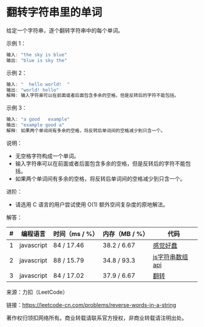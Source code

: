 # 翻转字符串里的单词

给定一个字符串，逐个翻转字符串中的每个单词。

示例 1：

``` javascript
输入: "the sky is blue"
输出: "blue is sky the"
```

示例 2：

``` javascript
输入: "  hello world!  "
输出: "world! hello"
解释: 输入字符串可以在前面或者后面包含多余的空格，但是反转后的字符不能包括。
```

示例 3：

``` javascript
输入: "a good   example"
输出: "example good a"
解释: 如果两个单词间有多余的空格，将反转后单词间的空格减少到只含一个。
```

说明：

- 无空格字符构成一个单词。
- 输入字符串可以在前面或者后面包含多余的空格，但是反转后的字符不能包括。
- 如果两个单词间有多余的空格，将反转后单词间的空格减少到只含一个。
 

进阶：

- 请选用 C 语言的用户尝试使用 O(1) 额外空间复杂度的原地解法。

解答：

**#**|**编程语言**|**时间（ms / %）**|**内存（MB / %）**|**代码**
--|--|--|--|--
1|javascript|84 / 17.46|38.2 / 6.67|[感觉好蠢](./javascript/ac_v1.js)
2|javascript|88 / 15.79|34.8 / 93.3|[js字符串数组api](./javascript/ac_v2.js)
3|javascript|84 / 17.02|37.9 / 6.67|[翻转](./javascript/ac_v3.js)

来源：力扣（LeetCode）

链接：https://leetcode-cn.com/problems/reverse-words-in-a-string

著作权归领扣网络所有。商业转载请联系官方授权，非商业转载请注明出处。
